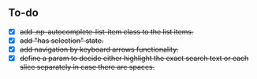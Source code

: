 ## To-do

- [x] ~~add .np-autocomplete-list-item class to the list items.~~
- [x] ~~add "has selection" state.~~
- [x] ~~add navigation by keyboard arrows functionality.~~
- [x] ~~define a param to decide either highlight the exact search text or each slice separately in case there are spaces.~~